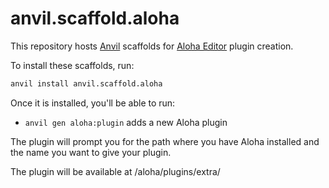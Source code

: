 # anvil.scaffold.aloha

This repository hosts [Anvil](https://github.com/anviljs/anvil.js) scaffolds for [Aloha Editor](https://github.com/alohaeditor/Aloha-Editor) plugin creation.

To install these scaffolds, run:

```bash
anvil install anvil.scaffold.aloha
```

Once it is installed, you'll be able to run:

* `anvil gen aloha:plugin` adds a new Aloha plugin

The plugin will prompt you for the path where you have Aloha installed and the name you want to give your plugin.

The plugin will be available at <your-path-to-aloha>/aloha/plugins/extra/<plugin-name>